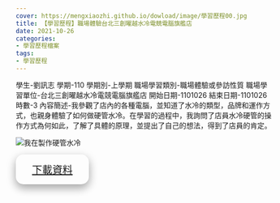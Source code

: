 ```yaml
---
cover: https://mengxiaozhi.github.io/dowload/image/學習歷程00.jpg
title: 【學習歷程】職場體驗台北三創曜越水冷電競電腦旗艦店
date: 2021-10-26
categories:
- 學習歷程檔案
tags:
- 學習歷程
---
```

學生-劉訊志
學期-110
學期別-上學期
職場學習類別-職場體驗或參訪性質
職場學習單位-台北三創曜越水冷電競電腦旗艦店
開始日期-1101026
結束日期-1101026
時數-3
內容簡述-我參觀了店內的各種電腦，並知道了水冷的類型，品牌和運作方式，也親身體驗了如何做硬管水冷。在學習的過程中，我詢問了店員水冷硬管的操作方式為何如此，了解了具體的原理，並提出了自己的想法，得到了店員的肯定。

![我在製作硬管水冷](https://mengxiaozhi.github.io/dowload/LINE_ALBUM_211230_0.jpg)

<p></p>
<div id="Dowload-button" style="
    border-radius:15px;
    bottom: 120px;
    background-color:fffff;
    border: none;
    color: white;
    padding: 15px 32px;
    text-align: center;
    text-decoration: none;
    display: inline-block;
    font-size: 20px;
    box-shadow: 0 8px 16px 0 rgba(0,0,0,0.2), 0 6px 20px 0 rgba(0,0,0,0.19);
    }">
<a href="https://mengxiaozhi.github.io/dowload/LINE_ALBUM_211230_0.jpg">下載資料</a>
</div>
<p></p>
